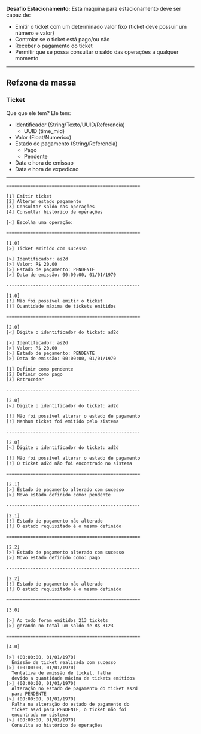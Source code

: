 **Desafio Estacionamento:** Esta máquina para estacionamento deve ser capaz de:

- Emitir o ticket com um determinado valor fixo {ticket deve possuir um número e valor}
- Controlar se o ticket está pago/ou não
- Receber o pagamento do ticket
- Permitir que se possa consultar o saldo das operações a qualquer momento

---

## Refzona da massa

### Ticket

Que que ele tem? Ele tem:

- Identificador (String/Texto/UUID/Referencia)
  - UUID (time_mid)
- Valor (Float/Numerico)
- Estado de pagamento (String/Referencia)
  - Pago
  - Pendente
- Data e hora de emissao
- Data e hora de expedicao

---

```
==================================================

[1] Emitir ticket
[2] Alterar estado pagamento
[3] Consultar saldo das operações
[4] Consultar histórico de operações

[<] Escolha uma operação: 

==================================================

[1.0]
[>] Ticket emitido com sucesso

[>] Identificador: as2d
[>] Valor: R$ 20.00
[>] Estado de pagamento: PENDENTE
[>] Data de emissão: 00:00:00, 01/01/1970

--------------------------------------------------

[1.0]
[!] Não foi possível emitir o ticket
[!] Quantidade máxima de tickets emitidos

==================================================

[2.0]
[<] Digite o identificador do ticket: ad2d

[>] Identificador: as2d
[>] Valor: R$ 20.00
[>] Estado de pagamento: PENDENTE
[>] Data de emissão: 00:00:00, 01/01/1970

[1] Definir como pendente
[2] Definir como pago
[3] Retroceder

--------------------------------------------------

[2.0]
[<] Digite o identificador do ticket: ad2d

[!] Não foi possível alterar o estado de pagamento
[!] Nenhum ticket foi emitido pelo sistema 

--------------------------------------------------

[2.0]
[<] Digite o identificador do ticket: ad2d

[!] Não foi possível alterar o estado de pagamento
[!] O ticket ad2d não foi encontrado no sistema

==================================================

[2.1]
[>] Estado de pagamento alterado com sucesso
[>] Novo estado definido como: pendente

--------------------------------------------------

[2.1]
[!] Estado de pagamento não alterado
[!] O estado requisitado é o mesmo definido

==================================================

[2.2]
[>] Estado de pagamento alterado com sucesso
[>] Novo estado definido como: pago

--------------------------------------------------

[2.2]
[!] Estado de pagamento não alterado
[!] O estado requisitado é o mesmo definido

==================================================

[3.0]

[>] Ao todo foram emitidos 213 tickets
[>] gerando no total um saldo de R$ 3123

==================================================

[4.0]

[>] (00:00:00, 01/01/1970)
  Emissão de ticket realizada com sucesso
[>] (00:00:00, 01/01/1970)
  Tentativa de emissão de ticket, falha
  devido a quantidade máxima de tickets emitidos
[>] (00:00:00, 01/01/1970)
  Alteração no estado de pagamento do ticket as2d
  para PENDENTE  
[>] (00:00:00, 01/01/1970)
  Falha na alteração do estado de pagamento do
  ticket as2d para PENDENTE, o ticket não foi
  encontrado no sistema  
[>] (00:00:00, 01/01/1970)
  Consulta ao histórico de operações
```